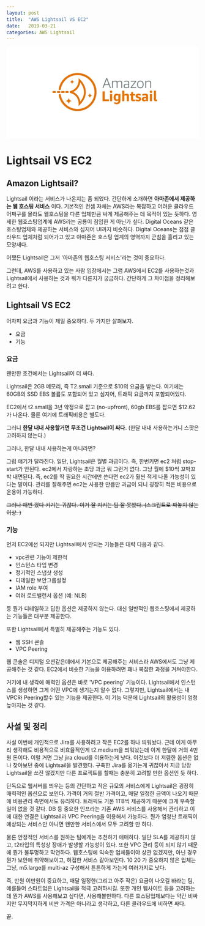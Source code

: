 ```yaml
---
layout: post
title:  "AWS Lightsail VS EC2"
date:   2019-03-21
categories: AWS Lightsail 
---
```


![그림0](/images/lightsail.jpeg)

# Lightsail VS EC2 


## Amazon Lightsail? 

Lightsail 이라는 서비스가 나온지는 좀 되었다. 간단하게 소개하면 **아마존에서 제공하는 웹 호스팅 서비스** 이다. 기본적인 컨셉 자체는 AWS라는 복잡하고 어려운 클라우드 어쩌구를 몰라도 웹호스팅을 다른 업체만큼 싸게 제공해주는 데 목적이 있는 듯하다. 영세한 웹호스팅업계에 AWS라는 공룡이 침입한 게 아닌가 싶다. Digital Oceans 같은 호스팅업체와 제공하는 서비스와 심지어 UI까지 비슷하다. Digital Oceans는 점점 클라우드 업체처럼 되어가고 있고 아마존은 호스팅 업계의 영역까지 군침을 흘리고 있는 모양새다. 

어쨌든 Lightsail은 그저 '아마존의 웹호스팅 서비스'라는 것이 중요하다. 

그런데, AWS를 사용하고 있는 사람 입장에서는 그럼 AWS에서 EC2를 사용하는것과 Lightsail에서 사용하는 것과 뭐가 다른지가 궁금하다. 간단하게 그 차이점을 정리해보려고 한다. 

## Lightsail VS EC2 

어차피 요금과 기능이 제일 중요하다. 두 가지만 살펴보자. 

* 요금 
* 기능 

### 요금 

왠만한 조건에서는 Lightsail이 더 싸다. 

Lightsail은 2GB 메모리, 즉 T2.small 기준으로 $10의 요금을 받는다. 여기에는 60GB의 SSD EBS 볼륨도 포함되어 있고 심지어, 트래픽 요금까지 포함되어있다. 

EC2에서 t2.small을 3년 약정으로 잡고 (no-upfront), 60gb EBS를 잡으면 $12.62 가 나온다. 물론 여기에 트래픽비용은 별도다. 

그러니 **한달 내내 사용할거면 무조건 Lightsail이 싸다.** (한달 내내 사용하는거니 스팟은 고려하지 않는다.)

그러나, 한달 내내 사용하는게 아니라면? 

그럼 얘기가 달라진다. 일단, Lightsail은 월별 과금이다. 즉, 한번키면 ec2 처럼 stop-start가 안된다. ec2에서 자랑하는 초당 과금 뭐 그런거 없다. 그냥 월에 $10씩 꼬박꼬박 내면된다. 즉, ec2를 딱 필요한 시간에만 쓴다면 ec2가 훨씬 적게 나올 가능성이 있다는 말이다. 관리를 잘해주면 ec2는 사용한 만큼만 과금이 되니 굉장히 적은 비용으로 운용이 가능하다. 

~~그러나 매번 껐다 키기는 귀찮다. 이거 잘 지키는 팀 잘 못봤다. (스크립트로 짜놓지 않는이상. )~~ 

### 기능 

먼저 EC2에선 되지만 Lightsail에서 안되는 기능들은 대략 다음과 같다. 

* vpc관련 기능이 제한적
* 인스턴스 타입 변경 
* 정기적인 스냅샷 생성 
* 디테일한 보안그룹설정 
* IAM role 부여
* 여러 로드밸런서 옵션 (예: NLB)

등 뭔가 디테일하고 딥한 옵션은 제공하지 않는다. 대신 일반적인 웹호스팅에서 제공하는 기능들은 대부분 제공한다. 

또한 Lightsail에서 특별히 제공해주는 기능도 있다. 

* 웹 SSH 콘솔
* VPC Peering 

웹 콘솔은 디지털 오션같은데에서 기본으로 제공해주는 서비스라 AWS에서도 그냥 제공해주는 것 같다. EC2에서 비슷한 기능을 이용하려면 꽤나 복잡한 과정을 거쳐야한다.

거기에 내 생각에 매력인 옵션은 바로 'VPC peering' 기능이다. Lightsail에서 인스턴스를 생성하면 그게 어떤 VPC에 생기는지 알수 없다. 그렇지만, Lightsail에서는 내 VPC와 Peering할수 있는 기능을 제공한다. 이 기능 덕분에 Lightsail의 활용성이 엄청 높아지는 것 같다. 



## 사설 및 정리

사실 이번에 개인적으로 Jira를 사용하려고 작은 EC2를 하나 띄워놨다. 근데 이게 아무리 생각해도 비용적으로 비효율적인게 t2.medium을 띄워놨는데 이게 한달에 거의 4만원 돈이다. 이럴 거면 그냥 jira cloud를 이용하는게 낫다. 이것보다 더 저렴한 옵션은 없나 찾아보던 중에 Lightsail을 발견했다. 구축한 Jira를 옮기는게 귀찮아서 지금 당장 Lightsail을 쓰진 않겠지만 다른 프로젝트를 할때는 충분히 고려할 만한 옵션인 듯 하다. 

단독으로 웹서버를 띄우는 등의 간단하고 작은 규모의 서비스에게 Lightsail은 굉장히 매력적인 옵션으로 보인다. 가격이 거의 절반 가격이고, 매달 일정한 금액이 나오기 때문에 비용관리 측면에서도 유리하다. 트래픽도 기본 1TB씩 제공하기 때문에 크게 부족할 일이 없을 것 같다. DB 등 중요한 인프라는 기존 AWS 서비스를 사용해서 관리하고 이에 대한 연결은 Lightsail과 VPC Peering을 이용해서 가능하다. 뭔가 엄청난 트래픽이 예상되는 서비스만 아니면 왠만한 서비스에서 모두 고려할 만 하다. 

물론 안정적인 서비스를 원하는 팀에게는 추천하기 애매하다. 일단 SLA를 제공하지 않고, t2타입의 특성상 장애가 발생할 가능성이 있다. 또한 VPC 관리 등이 되지 않기 때문에 뭔가 불투명하고 막연하다. 웹호스팅에 익숙한 업체들이야 상관 없겠지만, 아닌 경우 뭔가 보안에 취약해보이고, 허접한 서비스 같아보인다. $10~$20 가 중요하지 않은 업체는 그냥, m5.large를 multi-az 구성해서 튼튼하게 가는게 여러가지로 낫다. 

즉, 만원 이만원이 중요하고, 매달 일정한(그리고 아주 작은) 요금이 나오길 바라는 팀, 예를들어 스타트업은 Lightsail을 적극 고려하시길. 또한 개인 웹사이트 등을 고려하는데 뭔가 AWS를 사용해보고 싶다면, 사용해볼만하다. 다른 호스팅업체보다는 약간 비싸지만 무지막지하게 비싼 가격은 아니라고 생각하고, 다른 클라우드에 비하면 싸다. 

끝.